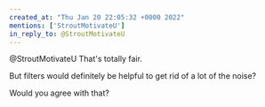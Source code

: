 ```yaml
---
created_at: "Thu Jan 20 22:05:32 +0000 2022"
mentions: ['StroutMotivateU']
in_reply_to: @StroutMotivateU
---
```


@StroutMotivateU That's totally fair. 

But filters would definitely be helpful to get rid of a lot of the noise? 

Would you agree with that?